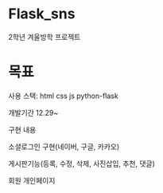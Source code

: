 # Flask_sns

2학년 겨울방학 프로젝트

# 목표
사용 스택: html css js python-flask 

개발기간 12.29~

구현 내용 

소셜로그인 구현(네이버, 구글, 카카오) 

게시판기능(등록, 수정, 삭제, 사진삽입, 추천, 댓글) 

회원 개인페이지
